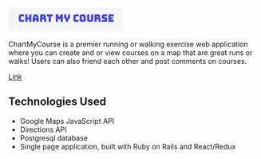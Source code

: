 
<a href='https://chart-my-course.herokuapp.com/#/'>
<img src='/app/assets/images/Logo.png'/>
</a>

ChartMyCourse is a premier running or walking exercise web application where you can create and or view courses on a map that are great runs or walks! Users can also friend each other and post comments on courses.

[Link](https://chart-my-course.herokuapp.com/#/)

## Technologies Used
* Google Maps JavaScript API
* Directions API
* Postgresql database
* Single page application, built with Ruby on Rails and React/Redux










